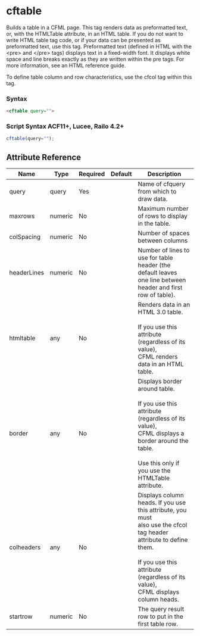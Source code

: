 # cftable

Builds a table in a CFML page. This tag renders data as preformatted text, or, with the HTMLTable attribute, in an HTML table. If you do not want to write HTML table tag code, or if your data can be presented as preformatted text, use this tag. Preformatted text (defined in HTML with the &lt;pre&gt; and &lt;/pre&gt; tags) displays text in a fixed-width font. It displays white space and line breaks exactly as they are written within the pre tags. For more information, see an HTML reference guide.

 To define table column and row characteristics, use the cfcol tag within this tag.

### Syntax

```html
<cftable query="">
```

### Script Syntax ACF11+, Lucee, Railo 4.2+

```javascript
cftable(query="");
```

## Attribute Reference

| Name | Type | Required | Default | Description |
| --- | --- | --- | --- | --- |
| query | query | Yes |  | Name of cfquery from which to draw data. |
| maxrows | numeric | No |  | Maximum number of rows to display in the table. |
| colSpacing | numeric | No |  | Number of spaces between columns |
| headerLines | numeric | No |  | Number of lines to use for table header (the default leaves<br /> one line between header and first row of table). |
| htmltable | any | No |  | Renders data in an HTML 3.0 table.<br /><br /> If you use this attribute (regardless of its value),<br /> CFML renders data in an HTML table. |
| border | any | No |  | Displays border around table.<br /><br /> If you use this attribute (regardless of its value),<br /> CFML displays a border around the table.<br /><br /> Use this only if you use the HTMLTable attribute. |
| colheaders | any | No |  | Displays column heads. If you use this attribute, you must<br /> also use the cfcol tag header attribute to define them.<br /><br /> If you use this attribute (regardless of its value),<br /> CFML displays column heads. |
| startrow | numeric | No |  | The query result row to put in the first table row. |
